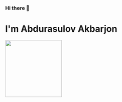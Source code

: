 ### Hi there 👋
<h1>I'm Abdurasulov Akbarjon </h1>
<img height="180em" src="https://github-readme-stats.vercel.app/api?username=Abdurasuloff&show_icons=true&hide_border=true&&count_private=true&include_all_commits=true" />



